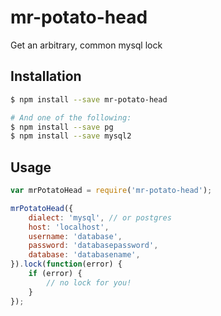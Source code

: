 # mr-potato-head

Get an arbitrary, common mysql lock

## Installation

```bash
$ npm install --save mr-potato-head

# And one of the following:
$ npm install --save pg
$ npm install --save mysql2
```

## Usage

```javascript
var mrPotatoHead = require('mr-potato-head');

mrPotatoHead({
    dialect: 'mysql', // or postgres
    host: 'localhost',
    username: 'database',
    password: 'databasepassword',
    database: 'databasename',
}).lock(function(error) {
    if (error) {
        // no lock for you!
    }
});
```
